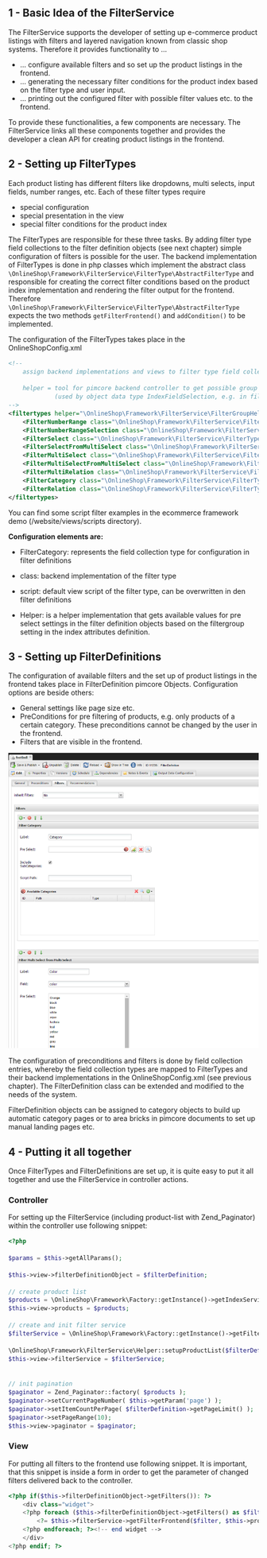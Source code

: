 ## 1 - Basic Idea of the FilterService
The FilterService supports the developer of setting up e-commerce product listings with filters and layered navigation known from classic shop systems. Therefore it provides functionality to ...
- ... configure available filters and so set up the product listings in the frontend.
- ... generating the necessary filter conditions for the product index based on the filter type and user input. 
- ... printing out the configured filter with possible filter values etc. to the frontend. 

To provide these functionalities, a few components are necessary. The FilterService links all these components together and provides the developer a clean API for creating product listings in the frontend. 


## 2 - Setting up FilterTypes
Each product listing has different filters like dropdowns, multi selects, input fields, number ranges, etc. Each of these filter types require
- special configuration
- special presentation in the view
- special filter conditions for the product index

The FilterTypes are responsible for these three tasks. By adding filter type field collections to the filter definition objects (see next chapter) simple configuration of filters is possible for the user. The backend implementation of FilterTypes is done in php classes which implement the abstract class ```\OnlineShop\Framework\FilterService\FilterType\AbstractFilterType``` and responsible for creating the correct filter conditions based on the product index implementation and rendering the filter output for the frontend. Therefore ```\OnlineShop\Framework\FilterService\FilterType\AbstractFilterType``` expects the two methods ```getFilterFrontend()``` and ```addCondition()``` to be implemented. 


The configuration of the FilterTypes takes place in the OnlineShopConfig.xml
```xml
<!--
	assign backend implementations and views to filter type field collections

	helper = tool for pimcore backend controller to get possible group by values for a certain field
			 (used by object data type IndexFieldSelection, e.g. in filter definitions)
-->
<filtertypes helper="\OnlineShop\Framework\FilterService\FilterGroupHelper">
	<FilterNumberRange class="\OnlineShop\Framework\FilterService\FilterType\NumberRange" script="/shop/filters/range.php"/>
	<FilterNumberRangeSelection class="\OnlineShop\Framework\FilterService\FilterType\NumberRangeSelection" script="/shop/filters/numberrange.php"/>
	<FilterSelect class="\OnlineShop\Framework\FilterService\FilterType\Select" script="/shop/filters/select.php"/>
	<FilterSelectFromMultiSelect class="\OnlineShop\Framework\FilterService\FilterType\SelectFromMultiSelect" script="/shop/filters/select.php"/>
	<FilterMultiSelect class="\OnlineShop\Framework\FilterService\FilterType\MultiSelect" script="/shop/filters/multiselect.php"/>
	<FilterMultiSelectFromMultiSelect class="\OnlineShop\Framework\FilterService\FilterType\MultiSelectFromMultiSelect" script="/shop/filters/multiselect.php"/>
	<FilterMultiRelation class="\OnlineShop\Framework\FilterService\FilterType\MultiSelectRelation" script="/shop/filters/multiselect-relation.php"/>
	<FilterCategory class="\OnlineShop\Framework\FilterService\FilterType\SelectCategory" script="/shop/filters/select_category.php"/>
	<FilterRelation class="\OnlineShop\Framework\FilterService\FilterType\SelectRelation" script="/shop/filters/object_relation.php"/>
</filtertypes>
```

You can find some script filter examples in the ecommerce framework demo (/website/views/scripts directory).


**Configuration elements are:**
- FilterCategory: represents the field collection type for configuration in filter definitions
- class: backend implementation of the filter type
- script: default view script of the filter type, can be overwritten in den filter definitions

- Helper: is a helper implementation that gets available values for pre select settings in the filter definition objects based on the filtergroup setting in the index attributes definition. 


## 3 - Setting up FilterDefinitions
The configuration of available filters and the set up of product listings in the frontend takes place in FilterDefinition pimcore Objects. Configuration options are beside others: 
- General settings like page size etc. 
- PreConditions for pre filtering of products, e.g. only products of a certain category. These preconditions cannot be changed by the user in the frontend. 
- Filters that are visible in the frontend. 

![filterdefinition](images/filterdefinitions.png)


The configuration of preconditions and filters is done by field collection entries, whereby the field collection types are mapped to FilterTypes and their backend implementations in the OnlineShopConfig.xml (see previous chapter). The FilterDefinition class can be extended and modified to the needs of the system. 

FilterDefinition objects can be assigned to category objects to build up automatic category pages or to area bricks in pimcore documents to set up manual landing pages etc. 


## 4 - Putting it all together
Once FilterTypes and FilterDefinitions are set up, it is quite easy to put it all together and use the FilterService in controller actions. 
 
### Controller
For setting up the FilterService (including product-list with Zend_Paginator) within the controller use following snippet: 
```php 
<?php 

$params = $this->getAllParams();

$this->view->filterDefinitionObject = $filterDefinition;

// create product list
$products = \OnlineShop\Framework\Factory::getInstance()->getIndexService()->getProductListForCurrentTenant();
$this->view->products = $products;

// create and init filter service
$filterService = \OnlineShop\Framework\Factory::getInstance()->getFilterService($this->view);

\OnlineShop\Framework\FilterService\Helper::setupProductList($filterDefinition, $products, $params, $this->view, $filterService, true);
$this->view->filterService = $filterService;


// init pagination
$paginator = Zend_Paginator::factory( $products );
$paginator->setCurrentPageNumber( $this->getParam('page') );
$paginator->setItemCountPerPage( $filterDefinition->getPageLimit() );
$paginator->setPageRange(10);
$this->view->paginator = $paginator;

```

### View
For putting all filters to the frontend use following snippet. It is important, that this snippet is inside a form in order to get the parameter of changed filters delivered back to the controller. 

```php
<?php if($this->filterDefinitionObject->getFilters()): ?>
	<div class="widget">
	<?php foreach ($this->filterDefinitionObject->getFilters() as $filter): ?>
		<?= $this->filterService->getFilterFrontend($filter, $this->products, $this->currentFilter);?>
	<?php endforeach; ?><!-- end widget -->
	</div>
<?php endif; ?>
```
